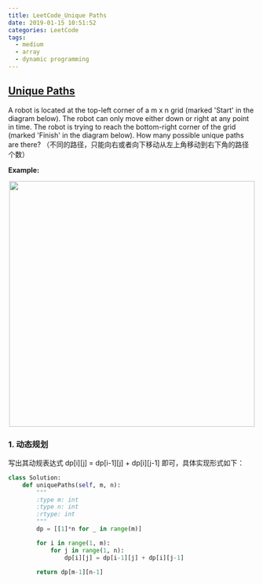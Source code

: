 ```yaml
---
title: LeetCode_Unique Paths
date: 2019-01-15 10:51:52
categories: LeetCode
tags: 
  - medium
  - array
  - dynamic programming
---
```


## [Unique Paths](https://leetcode.com/problems/unique-paths/)

A robot is located at the top-left corner of a m x n grid (marked 'Start' in the diagram below). The robot can only move either down or right at any point in time. The robot is trying to reach the bottom-right corner of the grid (marked 'Finish' in the diagram below). How many possible unique paths are there?
（不同的路径，只能向右或者向下移动从左上角移动到右下角的路径个数）

<!--more-->

**Example:** 

<div align=center>
	<img src="/images/leetcode_62.png" width = "500" align=center/>
</div>

### 1. 动态规划

写出其动规表达式 dp[i][j] = dp[i-1][j] + dp[i][j-1] 即可，具体实现形式如下：

```python
class Solution:
    def uniquePaths(self, m, n):
        """
        :type m: int
        :type n: int
        :rtype: int
        """
        dp = [[1]*n for _ in range(m)]

        for i in range(1, m):
            for j in range(1, n):
                dp[i][j] = dp[i-1][j] + dp[i][j-1]

        return dp[m-1][n-1]
```